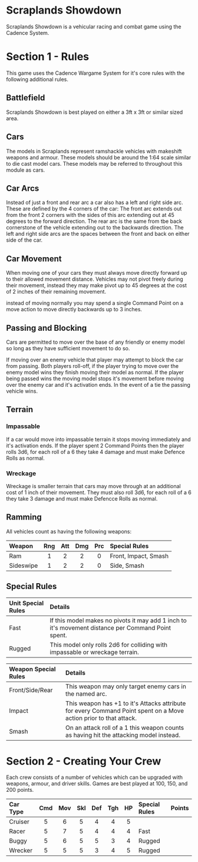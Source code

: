 Scraplands Showdown
===================

Scraplands Showdown is a vehicular racing and combat game using the Cadence System.

Section 1 - Rules
=================

This game uses the Cadence Wargame System for it's core rules with the following additional rules.

## Battlefield

Scraplands Showdown is best played on either a 3ft x 3ft or similar sized area.

## Cars

The models in Scraplands represent ramshackle vehicles with makeshift weapons and armour. These models should be around the 1:64 scale similar to die cast model cars. These models may be referred to throughout this module as cars.

## Car Arcs

Instead of just a front and rear arc a car also has a left and right side arc. These are defined by the 4 corners of the car: The front arc extends out from the front 2 corners with the sides of this arc extending out at 45 degrees to the forward direction. The rear arc is the same from tbe back cornerstone of the vehicle extending out to the backwards direction. The left and right side arcs are the spaces between the front and back on either side of the car.

## Car Movement

When moving one of your cars they must always move directly forward up to their allowed movement distance. Vehicles may not pivot freely during their movement, instead they may make pivot up to 45 degrees at the cost of 2 inches of their remaining movement.

instead of moving normally you may spend a single Command Point on a move action to move directly backwards up to 3 inches.

## Passing and Blocking 

Cars are permitted to move over the base of any friendly or enemy model so long as they have sufficient movement to do so.

If moving over an enemy vehicle that player may attempt to block the car from passing. Both players roll-off, if the player trying to move over the enemy model wins they finish moving their model as normal. If the player being passed wins the moving model stops it's movement before moving over the enemy car and it's activation ends. In the event of a tie the passing vehicle wins.

## Terrain

### Impassable

If a car would move into impassable terrain it stops moving immediately and it's activation ends. If the player spent 2 Command Points then the player rolls 3d6, for each roll of a 6 they take 4 damage and must make Defence Rolls as normal.

### Wreckage

Wreckage is smaller terrain that cars may move through at an additional cost of 1 inch of their movement. They must also roll 3d6, for each roll of a 6 they take 3 damage and must make Defencce Rolls as normal.

## Ramming

All vehicles count as having the following weapons:

| Weapon    | Rng | Att | Dmg | Prc | Special Rules        |
| :-------- | :-: | :-: | :-: | :-: | :------------------- |
| Ram       |  1  |  2  |  2  |  0  | Front, Impact, Smash |
| Sideswipe |  1  |  2  |  2  |  0  | Side, Smash          |

## Special Rules

| Unit Special Rules | Details |
| :----------------- | :------ |
| Fast | If this model makes no pivots it may add 1 inch to it's movement distance per Command Point spent. |
| Rugged | This model only rolls 2d6 for colliding with impassable or wreckage terrain. |

| Weapon Special Rules | Details |
| :------------------- | :------ |
| Front/Side/Rear | This weapon may only target enemy cars in the named arc. |
| Impact | This weapon has +1 to it's Attacks attribute for every Command Point spent on a Move action prior to that attack. |
| Smash | On an attack roll of a 1 this weapon counts as having hit the attacking model instead. |

Section 2 - Creating Your Crew
==============================

Each crew consists of a number of vehicles which can be upgraded with weapons, armour, and driver skills. Games are best played at 100, 150, and 200 points. 

| Car Type      | Cmd | Mov | Skl | Def | Tgh | HP  | Special Rules | Points |
| :------------ | :-: | :-: | :-: | :-: | :-: | :-: | :------------ | :----: |
| Cruiser       |  5  |  6  |  5  |  4  |  4  |  5  |               | 
| Racer         |  5  |  7  |  5  |  4  |  4  |  4  | Fast          |
| Buggy         |  5  |  6  |  5  |  5  |  3  |  4  | Rugged        |
| Wrecker       |  5  |  5  |  5  |  3  |  4  |  5  | Rugged        |